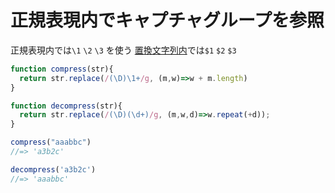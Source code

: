 # 正規表現内でキャプチャグループを参照

正規表現内では`\1` `\2` `\3` を使う
[置換文字列内](https://developer.mozilla.org/ja/docs/Web/JavaScript/Reference/Global_Objects/String/replace#%E5%BC%95%E6%95%B0%E3%81%A8%E3%81%97%E3%81%A6%E3%81%AE%E6%96%87%E5%AD%97%E5%88%97%E3%81%AE%E6%8C%87%E5%AE%9A)では`$1` `$2` `$3`

```js
function compress(str){
  return str.replace(/(\D)\1+/g, (m,w)=>w + m.length)
}

function decompress(str){
  return str.replace(/(\D)(\d+)/g, (m,w,d)=>w.repeat(+d));
}
```

```js
compress("aaabbc")
//=> 'a3b2c'

decompress('a3b2c')
//=> 'aaabbc'
```